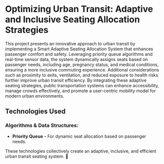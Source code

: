 # Optimizing Urban Transit: Adaptive and Inclusive Seating Allocation Strategies

This project presents an innovative approach to urban transit by implementing a Smart Adaptive Seating Allocation System that enhances passenger comfort and safety. Leveraging priority queue algorithms and real-time sensor data, the system dynamically assigns seats based on passenger needs, including age, pregnancy status, and medical conditions, ensuring a more inclusive commuting experience. Additional considerations such as proximity to exits, ventilation, and reduced exposure to health risks further improve urban transit efficiency. By integrating these adaptive seating strategies, public transportation systems can enhance accessibility, manage crowds effectively, and promote a user-centric mobility model for modern urban environments.

## Technologies Used  

### **Algorithms & Data Structures:**  
- **Priority Queue** – For dynamic seat allocation based on passenger needs.  
  

These technologies collectively create an adaptive, inclusive, and efficient urban transit seating system. 🚆
